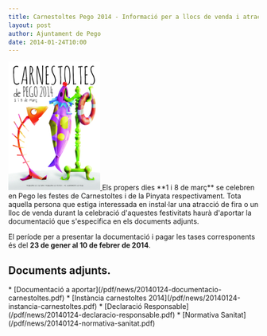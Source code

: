 ```yaml
---
title: Carnestoltes Pego 2014 - Informació per a llocs de venda i atraccions
layout: post
author: Ajuntament de Pego
date: 2014-01-24T10:00
---
```

<a class="salone-image center" href="/images/news/20140124-carnestoltes-pego-2014-big.jpg" title="Carnestoltes 2014">
    <img src="/images/news/20140124-carnestoltes-pego-2014-small.jpg" alt="Carnestoltes 2014" />
</a>
Els propers dies **1 i 8 de març** se celebren en Pego les festes de Carnestoltes i de la Pinyata respectivament. Tota aquella persona que estiga interessada en instal·lar una atracció de fira o un lloc de venda durant la celebració d'aquestes festivitats haurà d'aportar la documentació que s'especifica en els documents adjunts.

El període per a presentar la documentació i pagar les tases corresponents és del **23 de gener al 10 de febrer de 2014**.

## Documents adjunts.
<div class="pdf-list" markdown="1">
* [Documentació a aportar](/pdf/news/20140124-documentacio-carnestoltes.pdf)
* [Instància carnestoltes 2014](/pdf/news/20140124-instancia-carnestoltes.pdf)
* [Declaració Responsable](/pdf/news/20140124-declaracio-responsable.pdf)
* [Normativa Sanitat](/pdf/news/20140124-normativa-sanitat.pdf)
</div>
